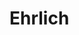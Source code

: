 # Ehrlich

<!--
1. Watch the video on the "main" branch.
2. Move to "Master" branch to locate the folders.
3. Open "Final Assets" folder.
4. Locate and run "index.html"
  

-->
